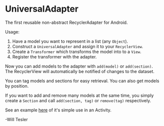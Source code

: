 # UniversalAdapter
The first reusable non-abstract RecyclerAdapter for Android.

Usage:

1. Have a model you want to represent in a list (any `Object`).
2. Construct a `UniversalAdapter` and assign it to your `RecyclerView`.
2. Create a `Transformer` which transforms the model into to a `View`.
3. Register the transformer with the adapter.

Now you can add models to the adapter with `add(model)` or `add(section)`. 
The RecyclerView will automatically be notified of changes to the dataset.
  
You can tag models and sections for easy retrieval. You can also get models by position.

If you want to add and remove many models at the same time, you simply create a 
`Section` and call `add(section, tag)` or `remove(tag)` respectively.

See an example [here](app/src/main/java/will/tesler/asymmetricadapter/UniversalAdapterActivity.java) of it's simple use in an Activity.

-Will Tesler
